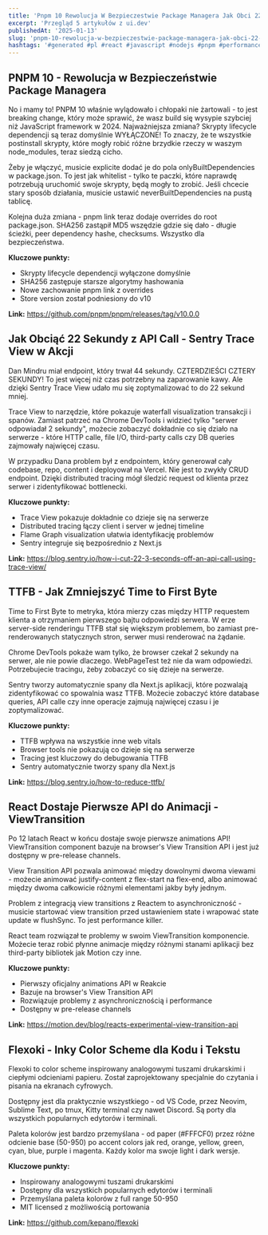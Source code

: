 ```yaml
---
title: 'Pnpm 10 Rewolucja W Bezpieczestwie Package Managera Jak Obci 22 Sekundy Z Api Call Sentry Trace View W Akcji Ttfb Jak Zmniejszy Time To First Byte'
excerpt: 'Przegląd 5 artykułów z ui.dev'
publishedAt: '2025-01-13'
slug: 'pnpm-10-rewolucja-w-bezpieczestwie-package-managera-jak-obci-22-sekundy-z-api-call-sentry-trace-view-w-akcji-ttfb-jak-zmniejszy-time-to-first-byte'
hashtags: '#generated #pl #react #javascript #nodejs #pnpm #performance'
---
```


## PNPM 10 - Rewolucja w Bezpieczeństwie Package Managera

No i mamy to! PNPM 10 właśnie wylądowało i chłopaki nie żartowali - to jest breaking change, który może sprawić, że wasz build się wysypie szybciej niż JavaScript framework w 2024. Najważniejsza zmiana? Skrypty lifecycle dependencji są teraz domyślnie WYŁĄCZONE! To znaczy, że te wszystkie postinstall skrypty, które mogły robić różne brzydkie rzeczy w waszym node_modules, teraz siedzą cicho.

Żeby je włączyć, musicie explicite dodać je do pola onlyBuiltDependencies w package.json. To jest jak whitelist - tylko te paczki, które naprawdę potrzebują uruchomić swoje skrypty, będą mogły to zrobić. Jeśli chcecie stary sposób działania, musicie ustawić neverBuiltDependencies na pustą tablicę.

Kolejna duża zmiana - pnpm link teraz dodaje overrides do root package.json. SHA256 zastąpił MD5 wszędzie gdzie się dało - długie ścieżki, peer dependency hashe, checksums. Wszystko dla bezpieczeństwa.

**Kluczowe punkty:**
- Skrypty lifecycle dependencji wyłączone domyślnie
- SHA256 zastępuje starsze algorytmy hashowania
- Nowe zachowanie pnpm link z overrides
- Store version został podniesiony do v10

**Link:** https://github.com/pnpm/pnpm/releases/tag/v10.0.0

## Jak Obciąć 22 Sekundy z API Call - Sentry Trace View w Akcji

Dan Mindru miał endpoint, który trwał 44 sekundy. CZTERDZIEŚCI CZTERY SEKUNDY! To jest więcej niż czas potrzebny na zaparowanie kawy. Ale dzięki Sentry Trace View udało mu się zoptymalizować to do 22 sekund mniej.

Trace View to narzędzie, które pokazuje waterfall visualization transakcji i spanów. Zamiast patrzeć na Chrome DevTools i widzieć tylko "serwer odpowiadał 2 sekundy", możecie zobaczyć dokładnie co się działo na serwerze - które HTTP calle, file I/O, third-party calls czy DB queries zajmowały najwięcej czasu.

W przypadku Dana problem był z endpointem, który generował cały codebase, repo, content i deployował na Vercel. Nie jest to zwykły CRUD endpoint. Dzięki distributed tracing mógł śledzić request od klienta przez serwer i zidentyfikować bottlenecki.

**Kluczowe punkty:**
- Trace View pokazuje dokładnie co dzieje się na serwerze
- Distributed tracing łączy client i server w jednej timeline
- Flame Graph visualization ułatwia identyfikację problemów
- Sentry integruje się bezpośrednio z Next.js

**Link:** https://blog.sentry.io/how-i-cut-22-3-seconds-off-an-api-call-using-trace-view/

## TTFB - Jak Zmniejszyć Time to First Byte

Time to First Byte to metryka, która mierzy czas między HTTP requestem klienta a otrzymaniem pierwszego bajtu odpowiedzi serwera. W erze server-side renderingu TTFB stał się większym problemem, bo zamiast pre-renderowanych statycznych stron, serwer musi renderować na żądanie.

Chrome DevTools pokaże wam tylko, że browser czekał 2 sekundy na serwer, ale nie powie dlaczego. WebPageTest też nie da wam odpowiedzi. Potrzebujecie tracingu, żeby zobaczyć co się dzieje na serwerze.

Sentry tworzy automatycznie spany dla Next.js aplikacji, które pozwalają zidentyfikować co spowalnia wasz TTFB. Możecie zobaczyć które database queries, API calle czy inne operacje zajmują najwięcej czasu i je zoptymalizować.

**Kluczowe punkty:**
- TTFB wpływa na wszystkie inne web vitals
- Browser tools nie pokazują co dzieje się na serwerze
- Tracing jest kluczowy do debugowania TTFB
- Sentry automatycznie tworzy spany dla Next.js

**Link:** https://blog.sentry.io/how-to-reduce-ttfb/

## React Dostaje Pierwsze API do Animacji - ViewTransition

Po 12 latach React w końcu dostaje swoje pierwsze animations API! ViewTransition component bazuje na browser's View Transition API i jest już dostępny w pre-release channels.

View Transition API pozwala animować między dowolnymi dwoma viewami - możecie animować justify-content z flex-start na flex-end, albo animować między dwoma całkowicie różnymi elementami jakby były jednym.

Problem z integracją view transitions z Reactem to asynchroniczność - musicie startować view transition przed ustawieniem state i wrapować state update w flushSync. To jest performance killer.

React team rozwiązał te problemy w swoim ViewTransition komponencie. Możecie teraz robić płynne animacje między różnymi stanami aplikacji bez third-party bibliotek jak Motion czy inne.

**Kluczowe punkty:**
- Pierwszy oficjalny animations API w Reakcie
- Bazuje na browser's View Transition API
- Rozwiązuje problemy z asynchronicznością i performance
- Dostępny w pre-release channels

**Link:** https://motion.dev/blog/reacts-experimental-view-transition-api

## Flexoki - Inky Color Scheme dla Kodu i Tekstu

Flexoki to color scheme inspirowany analogowymi tuszami drukarskimi i ciepłymi odcieniami papieru. Został zaprojektowany specjalnie do czytania i pisania na ekranach cyfrowych.

Dostępny jest dla praktycznie wszystkiego - od VS Code, przez Neovim, Sublime Text, po tmux, Kitty terminal czy nawet Discord. Są porty dla wszystkich popularnych edytorów i terminali.

Paleta kolorów jest bardzo przemyślana - od paper (#FFFCF0) przez różne odcienie base (50-950) po accent colors jak red, orange, yellow, green, cyan, blue, purple i magenta. Każdy kolor ma swoje light i dark wersje.

**Kluczowe punkty:**
- Inspirowany analogowymi tuszami drukarskimi
- Dostępny dla wszystkich popularnych edytorów i terminali
- Przemyślana paleta kolorów z full range 50-950
- MIT licensed z możliwością portowania

**Link:** https://github.com/kepano/flexoki